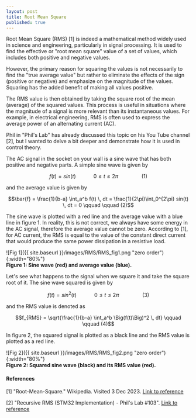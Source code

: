 ```yaml
---
layout: post
title: Root Mean Square
published: true
---
```


Root Mean Square (RMS) [1] is indeed a mathematical method widely used in science and engineering, particularly in signal processing. It is used to find the effective or "root mean square" value of a set of values, which includes both positive and negative values.

However, the primary reason for squaring the values is not necessarily to find the "true average value" but rather to eliminate the effects of the sign (positive or negative) and emphasize on the magnitude of the values. Squaring has the added benefit of making all values positive. 

The RMS value is then obtained by taking the square root of the mean (average) of the squared values. This process is useful in situations where the magnitude of a signal is more relevant than its instantaneous values. For example, in electrical engineering, RMS is often used to express the average power of an alternating current (AC).

Phil in "Phil's Lab" has already discussed this topic on his You Tube channel [2], but I wanted to delve a bit deeper and demonstrate how it is used in control theory. 

The AC signal in the socket on your wall is a sine wave that has both positive and negative parts. A simple sine wave is given by

$$f(t) = sin(t) \qquad \quad 0\leq t \leq 2\pi \qquad \qquad (1)$$

and the average value is given by

$$\bar{f} = \frac{1}{b-a} \int_a^b f(t) \, dt = \frac{1}{2\pi}\int_0^{2\pi} sin(t) \, dt = 0 \qquad \qquad (2)$$

The sine wave is plotted with a red line and the average value with a blue line in figure 1. In reality, this is not correct, we always have some energy in the AC signal, therefore the average value cannot be zero. According to [1], for AC current, the RMS is equal to the value of the constant direct current that would produce the same power dissipation in a resistive load. 

![Fig 1]({{ site.baseurl }}/images/RMS/RMS_fig1.png "zero order"){:width="80%"}  
**Figure 1: Sine wave (red) and average value (blue).**

Let's see what happens to the signal when we square it and take the square root of it. The sine wave squared is given by

$$f(t) = sin^2(t) \qquad \quad 0\leq t \leq 2\pi \qquad \qquad (3)$$

and the RMS value is denoted as

$$f_{RMS} = \sqrt{\frac{1}{b-a} \int_a^b \Big(f(t)\Big)^2 \, dt} \qquad \qquad (4)$$

In figure 2, the squared signal is plotted as a black line and the RMS value is plotted as a red line.

![Fig 2]({{ site.baseurl }}/images/RMS/RMS_fig2.png "zero order"){:width="80%"}  
**Figure 2: Squared sine wave (black) and its RMS value (red).**

<!--From this, let's move on to control theory and take a look at how it is used there. 

In optimal control, the quadratic cost function 
-->



#### References

[1] "Root-Mean-Square." Wikipedia. Visited 3 Dec 2023. [Link to reference](https://en.wikipedia.org/wiki/Root_mean_square)

[2] "Recursive RMS (STM32 Implementation) - Phil's Lab #103". [Link to reference](https://www.youtube.com/watch?v=miUXBXUDJDI&t=188s)
